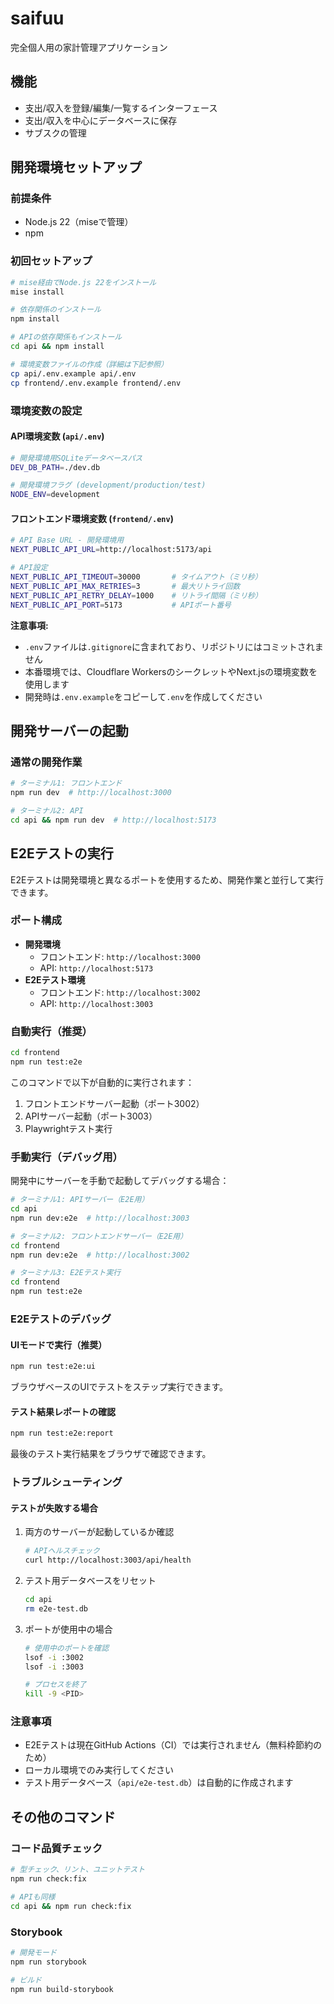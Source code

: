 # saifuu

完全個人用の家計管理アプリケーション

## 機能

- 支出/収入を登録/編集/一覧するインターフェース
- 支出/収入を中心にデータベースに保存
- サブスクの管理

## 開発環境セットアップ

### 前提条件
- Node.js 22（miseで管理）
- npm

### 初回セットアップ
```bash
# mise経由でNode.js 22をインストール
mise install

# 依存関係のインストール
npm install

# APIの依存関係もインストール
cd api && npm install

# 環境変数ファイルの作成（詳細は下記参照）
cp api/.env.example api/.env
cp frontend/.env.example frontend/.env
```

### 環境変数の設定

#### API環境変数 (`api/.env`)
```bash
# 開発環境用SQLiteデータベースパス
DEV_DB_PATH=./dev.db

# 開発環境フラグ (development/production/test)
NODE_ENV=development
```

#### フロントエンド環境変数 (`frontend/.env`)
```bash
# API Base URL - 開発環境用
NEXT_PUBLIC_API_URL=http://localhost:5173/api

# API設定
NEXT_PUBLIC_API_TIMEOUT=30000       # タイムアウト（ミリ秒）
NEXT_PUBLIC_API_MAX_RETRIES=3       # 最大リトライ回数
NEXT_PUBLIC_API_RETRY_DELAY=1000    # リトライ間隔（ミリ秒）
NEXT_PUBLIC_API_PORT=5173           # APIポート番号
```

**注意事項:**
- `.env`ファイルは`.gitignore`に含まれており、リポジトリにはコミットされません
- 本番環境では、Cloudflare WorkersのシークレットやNext.jsの環境変数を使用します
- 開発時は`.env.example`をコピーして`.env`を作成してください

## 開発サーバーの起動

### 通常の開発作業
```bash
# ターミナル1: フロントエンド
npm run dev  # http://localhost:3000

# ターミナル2: API
cd api && npm run dev  # http://localhost:5173
```

## E2Eテストの実行

E2Eテストは開発環境と異なるポートを使用するため、開発作業と並行して実行できます。

### ポート構成
- **開発環境**
  - フロントエンド: `http://localhost:3000`
  - API: `http://localhost:5173`
- **E2Eテスト環境**
  - フロントエンド: `http://localhost:3002`
  - API: `http://localhost:3003`

### 自動実行（推奨）
```bash
cd frontend
npm run test:e2e
```
このコマンドで以下が自動的に実行されます：
1. フロントエンドサーバー起動（ポート3002）
2. APIサーバー起動（ポート3003）
3. Playwrightテスト実行

### 手動実行（デバッグ用）

開発中にサーバーを手動で起動してデバッグする場合：

```bash
# ターミナル1: APIサーバー（E2E用）
cd api
npm run dev:e2e  # http://localhost:3003

# ターミナル2: フロントエンドサーバー（E2E用）
cd frontend
npm run dev:e2e  # http://localhost:3002

# ターミナル3: E2Eテスト実行
cd frontend
npm run test:e2e
```

### E2Eテストのデバッグ

#### UIモードで実行（推奨）
```bash
npm run test:e2e:ui
```
ブラウザベースのUIでテストをステップ実行できます。

#### テスト結果レポートの確認
```bash
npm run test:e2e:report
```
最後のテスト実行結果をブラウザで確認できます。

### トラブルシューティング

#### テストが失敗する場合
1. 両方のサーバーが起動しているか確認
   ```bash
   # APIヘルスチェック
   curl http://localhost:3003/api/health
   ```

2. テスト用データベースをリセット
   ```bash
   cd api
   rm e2e-test.db
   ```

3. ポートが使用中の場合
   ```bash
   # 使用中のポートを確認
   lsof -i :3002
   lsof -i :3003
   
   # プロセスを終了
   kill -9 <PID>
   ```

### 注意事項
- E2Eテストは現在GitHub Actions（CI）では実行されません（無料枠節約のため）
- ローカル環境でのみ実行してください
- テスト用データベース（`api/e2e-test.db`）は自動的に作成されます

## その他のコマンド

### コード品質チェック
```bash
# 型チェック、リント、ユニットテスト
npm run check:fix

# APIも同様
cd api && npm run check:fix
```

### Storybook
```bash
# 開発モード
npm run storybook

# ビルド
npm run build-storybook
```

